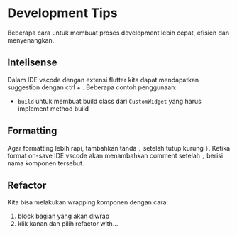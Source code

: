 # Development Tips

Beberapa cara untuk membuat proses development lebih cepat, efisien dan menyenangkan.

## Intelisense

Dalam IDE vscode dengan extensi flutter kita dapat mendapatkan suggestion dengan ctrl + <space>. Beberapa contoh penggunaan:

- `build` untuk membuat build class dari `CustomWidget` yang harus implement method build

## Formatting

Agar formatting lebih rapi, tambahkan tanda `,` setelah tutup kurung `)`. Ketika format on-save IDE vscode akan menambahkan comment setelah `,` berisi nama komponen tersebut.

## Refactor

Kita bisa melakukan wrapping komponen dengan cara:

1. block bagian yang akan diwrap
2. klik kanan dan pilih refactor with...
